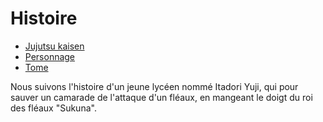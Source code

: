 <!DOCTYPE html>
<html lang="fr">
    <link rel="icon" type="image/png" href="nah,idwin.png">
    <link rel="stylesheet" href="JJK.css">
<head>
<title>Jujutsu kaisen</title>
</head>
<body>

<h1>Histoire</h1>
<nav>
    <ul class="menu">
        <li><a href="JujutsuKaisen.html">Jujutsu kaisen</a></li>
        <li><a href="personnageJJK.html">Personnage</a></li>
        <li><a href="tomeJJK.html">Tome</a></li>
    </ul>
</nav>
<p>Nous suivons l'histoire d'un jeune lyc&eacuteen nomm&eacute Itadori Yuji, qui pour sauver un camarade de l'attaque 
    d'un fl&eacuteaux, en mangeant le doigt du roi des fl&eacuteaux "Sukuna".</p>

</body>
</html>
